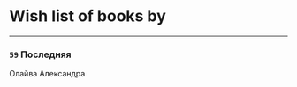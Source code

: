 # Wish list of books by [](https://www.facebook.com/profile.php?id=262062207519652)
---

### `59` Последняя
Олайва Александра

